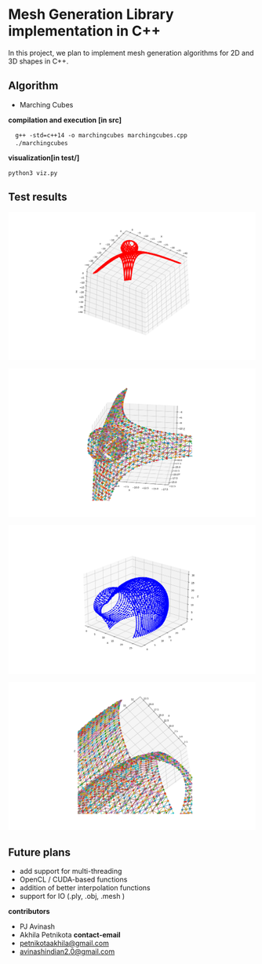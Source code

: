 # Mesh Generation Library implementation in C++ 
In this project, we plan to implement mesh generation algorithms for 2D and 3D shapes in C++.

## Algorithm
 - Marching Cubes

**compilation and execution [in src]**
 ```
   g++ -std=c++14 -o marchingcubes marchingcubes.cpp
   ./marchingcubes
 ```
 **visualization[in test/]**
 ```
 python3 viz.py
 ```

## Test results
![Ball on top of xy+yz+zx = c](results/BallOnTop.png)

![Ball on top of xy+yz+zx = c with edges](results/ball_on_top_40_40_40_edges.png)

![Distorted sphere along with few other sphere](results/Figure_1.png)

![Random](results/Figure_6.png)

## Future plans
- add support for multi-threading 
- OpenCL / CUDA-based functions 
- addition of better interpolation functions
- support for  IO (.ply, .obj, .mesh )




**contributors**
- PJ Avinash
- Akhila Petnikota
**contact-email**
- petnikotaakhila@gmail.com
- avinashindian2.0@gmail.com
